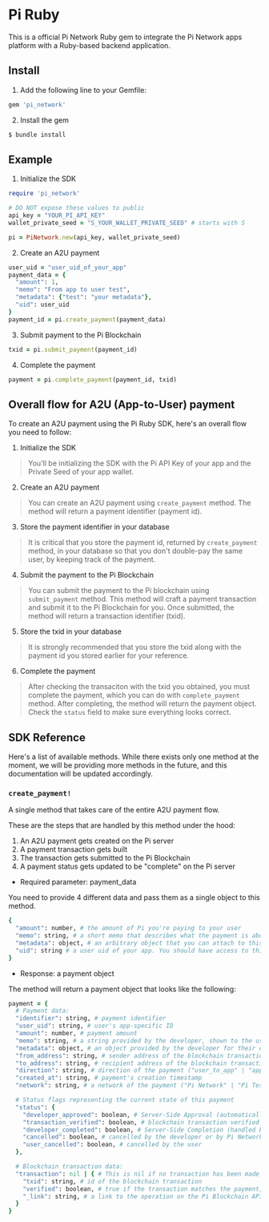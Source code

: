 # Pi Ruby

This is a official Pi Network Ruby gem to integrate the Pi Network apps platform with a Ruby-based backend application.

## Install

1. Add the following line to your Gemfile:
```ruby
gem 'pi_network'
```

2. Install the gem
```ruby
$ bundle install
```

## Example

1. Initialize the SDK
```ruby
require 'pi_network'

# DO NOT expose these values to public
api_key = "YOUR_PI_API_KEY"
wallet_private_seed = "S_YOUR_WALLET_PRIVATE_SEED" # starts with S

pi = PiNetwork.new(api_key, wallet_private_seed)
```

2. Create an A2U payment
```ruby
user_uid = "user_uid_of_your_app"
payment_data = {
  "amount": 1,
  "memo": "From app to user test",
  "metadata": {"test": "your metadata"},
  "uid": user_uid
}
payment_id = pi.create_payment(payment_data)
```

3. Submit payment to the Pi Blockchain
```ruby
txid = pi.submit_payment(payment_id)
```

4. Complete the payment
```ruby
payment = pi.complete_payment(payment_id, txid)
```


## Overall flow for A2U (App-to-User) payment

To create an A2U payment using the Pi Ruby SDK, here's an overall flow you need to follow:

1. Initialize the SDK
> You'll be initializing the SDK with the Pi API Key of your app and the Private Seed of your app wallet.

2. Create an A2U payment
> You can create an A2U payment using `create_payment` method. The method will return a payment identifier (payment id).

3. Store the payment identifier in your database
> It is critical that you store the payment id, returned by `create_payment` method, in your database so that you don't double-pay the same user, by keeping track of the payment. 

4. Submit the payment to the Pi Blockchain
> You can submit the payment to the Pi blockchain using `submit_payment` method. This method will craft a payment transaction and submit it to the Pi Blockchain for you. Once submitted, the method will return a transaction identifier (txid).

5. Store the txid in your database
> It is strongly recommended that you store the txid along with the payment id you stored earlier for your reference.

6. Complete the payment
> After checking the transaciton with the txid you obtained, you must complete the payment, which you can do with `complete_payment` method. After completing, the method will return the payment object. Check the `status` field to make sure everything looks correct.


## SDK Reference

Here's a list of available methods. While there exists only one method at the moment, we will be providing more methods in the future, and this documentation will be updated accordingly.
### `create_payment!`

A single method that takes care of the entire A2U payment flow.

These are the steps that are handled by this method under the hood:
1. An A2U payment gets created on the Pi server
2. A payment transaction gets built
3. The transaction gets submitted to the Pi Blockchain
4. A payment status gets updated to be "complete" on the Pi server

- Required parameter: payment_data

You need to provide 4 different data and pass them as a single object to this method.
```ruby
{
  "amount": number, # the amount of Pi you're paying to your user
  "memo": string, # a short memo that describes what the payment is about
  "metadata": object, # an arbitrary object that you can attach to this payment. This is for your own use. You should use this object as a way to link this payment with your internal business logic.
  "uid": string # a user uid of your app. You should have access to this value if a user has authenticated on your app.
}
```
- Response: a payment object

The method will return a payment object that looks like the following:

```ruby
payment = {
  # Payment data:
  "identifier": string, # payment identifier
  "user_uid": string, # user's app-specific ID
  "amount": number, # payment amount
  "memo": string, # a string provided by the developer, shown to the user
  "metadata": object, # an object provided by the developer for their own usage
  "from_address": string, # sender address of the blockchain transaction
  "to_address": string, # recipient address of the blockchain transaction
  "direction": string, # direction of the payment ("user_to_app" | "app_to_user")
  "created_at": string, # payment's creation timestamp
  "network": string, # a network of the payment ("Pi Network" | "Pi Testnet")

  # Status flags representing the current state of this payment
  "status": {
    "developer_approved": boolean, # Server-Side Approval (automatically approved for A2U payment)
    "transaction_verified": boolean, # blockchain transaction verified
    "developer_completed": boolean, # Server-Side Completion (handled by the create_payment! method)
    "cancelled": boolean, # cancelled by the developer or by Pi Network
    "user_cancelled": boolean, # cancelled by the user
  },

  # Blockchain transaction data:
  "transaction": nil | { # This is nil if no transaction has been made yet
    "txid": string, # id of the blockchain transaction
    "verified": boolean, # true if the transaction matches the payment, false otherwise
    "_link": string, # a link to the operation on the Pi Blockchain API
  }
}
```
